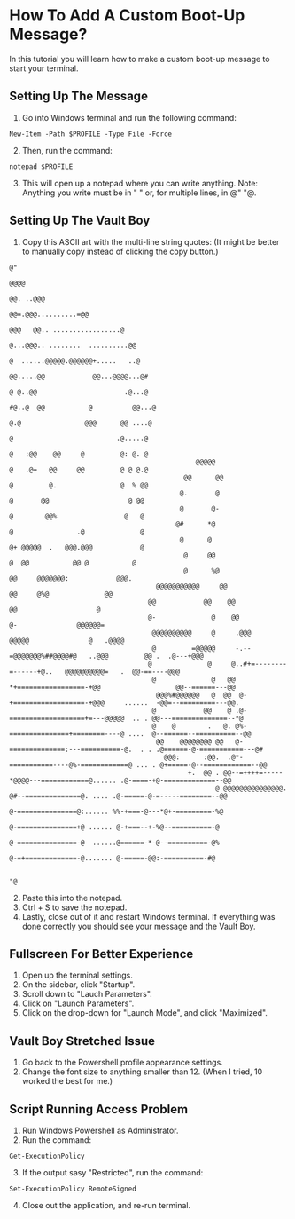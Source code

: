 # How To Add A Custom Boot-Up Message?
In this tutorial you will learn how to make a custom boot-up message to start your terminal.

## Setting Up The Message
1. Go into Windows terminal and run the following command:
```
New-Item -Path $PROFILE -Type File -Force
```
2. Then, run the command:
```
notepad $PROFILE
```
3. This will open up a notepad where you can write anything. Note: Anything you write must be in " " or, for multiple lines, in @" "@.

## Setting Up The Vault Boy
1. Copy this ASCII art with the multi-line string quotes: (It might be better to manually copy instead of clicking the copy button.)
```
@"                       
                                                                                            @@@@                                                                 
                                                                                          @@. ..@@@                                                              
                                                                                   @@=.@@@..........=@@                                                          
                                                                           @@@   @@.. .................@                                                         
                                                                          @...@@@.. ........  ..........@@                                                       
                                                                          @  ......@@@@@.@@@@@@+.....   ..@                                                      
                                                                          @@.....@@            @@...@@@@...@#                                                    
                                                                          @ @..@@                      .@...@                                                    
                                                                         #@..@  @@           @          @@...@                                                   
                                                                          @.@                @@@      @@ ....@                                                   
                                                                           @                          .@.....@                                                   
                                                                          @   :@@    @@     @         @: @. @                                                    
                                               @@@@@                      @   .@=   @@     @@         @ @ @.@                                                    
                                            @@      @@                   @         @.                @  % @@                                                     
                                           @.       @                    @       @@                    @ @@                                                      
                                           @       @-                    @        @@%                 @   @                                                      
                                          @#      *@                     @                .@              @                                                      
                                           @      @                      @+ @@@@@  .   @@@.@@@            @                                                      
                                            @     @@                      @  @@           @@ @           @                                                       
                                            @      %@                     @@     @@@@@@@:            @@@.                                                        
                                     @@@@@@@@@@@     @@                    @@     @%@              @@                                                            
                                   @@            @@    @@                   @@                    @                                                              
                                   @-              @    @@                    @-               @@@@@@=                                                           
                                    @@@@@@@@@@     @     .@@@                @@@@@               @   .@@@@                                                       
                                    @         =@@@@@     -.--=@@@@@@@%##@@@@#@   ..@@@         @@ .  .@---+@@@                                                   
                                   @              @     @..#+=--------=------+@..   @@@@@@@@@@=   .  @@-==----@@@                                                
                                    @              @   @@ *+=================-+@@                   @@--======---@@                                              
                                     @@@%#@@@@@@   @  @@  @-+==================-+@@@     ......  -@@=--=========---@@.                                           
                                    @            @@    @ .@-===================+=---@@@@@  .. . @@---==============--*@                                          
                                    @    @        .   @. @%-===============+========----@ ....  @--======--==========--@@                                        
                                     @@    @@@@@@@@ @@   @-==============:---==========-@.  . . .@======-@-===========---@#                                      
                                       @@@:      :@@.  .@*-===========----@%-============@ ... . @+=====-@--============--@@                                     
                                             +.  @@ . @@--=++++=-----*@@@@---============@...... .@-====-+@-=============--@@                                    
                                                    @ @@@@@@@@@@@@@@@. @#--==============@. .... .@-=====-@-=-----========--@@                                   
                                                                        @-===============@:...... %%-+===-@---*@+-=========-%@                                   
                                                                        @-===============+@ ...... @-+===--+-%@--==========-@                                    
                                                                        @-===============-@  ......@======-*-@--==========-@%                                    
                                                                        @-=+=============-@....... @-=====-@@:-==========-#@


"@
```
2. Paste this into the notepad.
3. Ctrl + S to save the notepad.
4. Lastly, close out of it and restart Windows terminal. If everything was done correctly you should see your message and the Vault Boy.

## Fullscreen For Better Experience
1. Open up the terminal settings.
2. On the sidebar, click "Startup".
3. Scroll down to "Lauch Parameters".
4. Click on "Launch Parameters".
5. Click on the drop-down for "Launch Mode", and click "Maximized".

## Vault Boy Stretched Issue
1. Go back to the Powershell profile appearance settings.
2. Change the font size to anything smaller than 12. (When I tried, 10 worked the best for me.)

## Script Running Access Problem
1. Run Windows Powershell as Administrator.
2. Run the command:
```
Get-ExecutionPolicy
```
3. If the output sasy "Restricted", run the command:
```
Set-ExecutionPolicy RemoteSigned
```
4. Close out the application, and re-run terminal.
